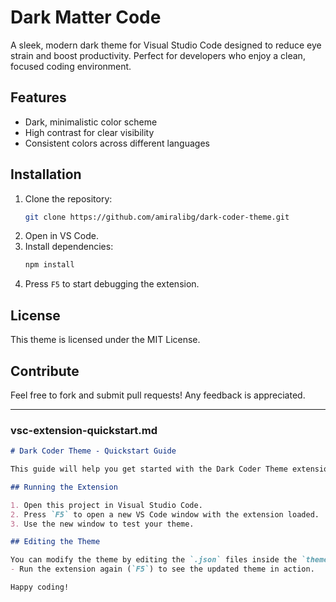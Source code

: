 # Dark Matter Code

A sleek, modern dark theme for Visual Studio Code designed to reduce eye strain and boost productivity. Perfect for developers who enjoy a clean, focused coding environment.

## Features
- Dark, minimalistic color scheme
- High contrast for clear visibility
- Consistent colors across different languages

## Installation
1. Clone the repository:
   ```bash
   git clone https://github.com/amiralibg/dark-coder-theme.git
2. Open in VS Code.
3. Install dependencies:
   ````bash
   npm install
4. Press `F5` to start debugging the extension.

## License
This theme is licensed under the MIT License.

## Contribute
Feel free to fork and submit pull requests! Any feedback is appreciated.

---

### vsc-extension-quickstart.md

```markdown
# Dark Coder Theme - Quickstart Guide

This guide will help you get started with the Dark Coder Theme extension for Visual Studio Code.

## Running the Extension

1. Open this project in Visual Studio Code.
2. Press `F5` to open a new VS Code window with the extension loaded.
3. Use the new window to test your theme.

## Editing the Theme

You can modify the theme by editing the `.json` files inside the `themes` directory. After making changes:
- Run the extension again (`F5`) to see the updated theme in action.

Happy coding!

